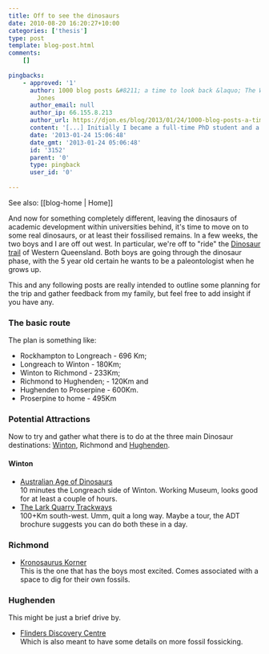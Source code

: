 ```yaml
---
title: Off to see the dinosaurs
date: 2010-08-20 16:20:27+10:00
categories: ['thesis']
type: post
template: blog-post.html
comments:
    []
    
pingbacks:
    - approved: '1'
      author: 1000 blog posts &#8211; a time to look back &laquo; The Weblog of (a) David
        Jones
      author_email: null
      author_ip: 66.155.8.213
      author_url: https://djon.es/blog/2013/01/24/1000-blog-posts-a-time-to-look-back/
      content: '[...] Initially I became a full-time PhD student and a Dad. [...]'
      date: '2013-01-24 15:06:48'
      date_gmt: '2013-01-24 05:06:48'
      id: '3152'
      parent: '0'
      type: pingback
      user_id: '0'
    
---
```


See also: [[blog-home | Home]]

And now for something completely different, leaving the dinosaurs of academic development within universities behind, it's time to move on to some real dinosaurs, or at least their fossilised remains. In a few weeks, the two boys and I are off out west. In particular, we're off to "ride" the [Dinosaur trail](http://www.queenslandholidays.com.au/things-to-see-and-do/australias-dinosaur-trail/index.cfm) of Western Queensland. Both boys are going through the dinosaur phase, with the 5 year old certain he wants to be a paleontologist when he grows up.

This and any following posts are really intended to outline some planning for the trip and gather feedback from my family, but feel free to add insight if you have any.

### The basic route

The plan is something like:

- Rockhampton to Longreach - 696 Km;
- Longreach to Winton - 180Km;
- Winton to Richmond - 233Km;
- Richmond to Hughenden; - 120Km and
- Hughenden to Proserpine - 600Km.
- Proserpine to home - 495Km

### Potential Attractions

Now to try and gather what there is to do at the three main Dinosaur destinations: [Winton](http://www.queenslandholidays.com.au/destinations/outback/places-to-visit/winton/index.cfm), Richmond and [Hughenden](http://www.hughenden.com/Document1.aspx?id=789).

#### Winton

- [Australian Age of Dinosaurs](http://www.queenslandholidays.com.au/destinations/outback/things-to-see-and-do/australian-age-of-dinosaurs/index.cfm)  
    10 minutes the Longreach side of Winton. Working Museum, looks good for at least a couple of hours.
- [The Lark Quarry Trackways](http://www.dinosaurtrackways.com.au/)  
    100+Km south-west. Umm, quit a long way. Maybe a tour, the ADT brochure suggests you can do both these in a day.

### Richmond

- [Kronosaurus Korner](http://www.kronosauruskorner.com.au/home)  
    This is the one that has the boys most excited. Comes associated with a space to dig for their own fossils.

### Hughenden

This might be just a brief drive by.

- [Flinders Discovery Centre](http://www.hughenden.com/Document1.aspx?id=808)  
    Which is also meant to have some details on more fossil fossicking.